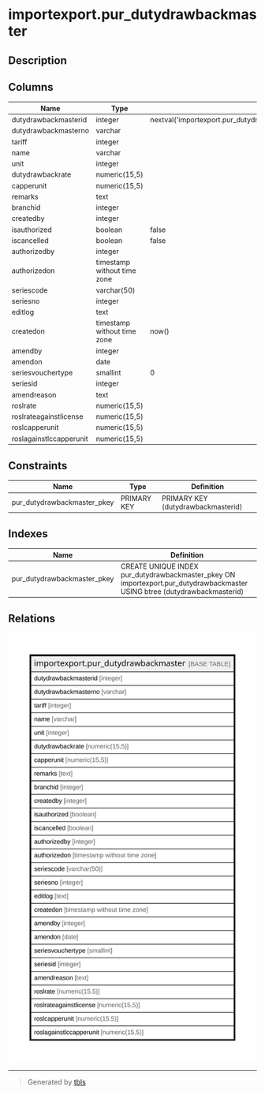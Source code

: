 # importexport.pur_dutydrawbackmaster

## Description

## Columns

| Name | Type | Default | Nullable | Children | Parents | Comment |
| ---- | ---- | ------- | -------- | -------- | ------- | ------- |
| dutydrawbackmasterid | integer | nextval('importexport.pur_dutydrawbackmaster_dutydrawbackmasterid_seq'::regclass) | false |  |  |  |
| dutydrawbackmasterno | varchar |  | true |  |  |  |
| tariff | integer |  | true |  |  |  |
| name | varchar |  | true |  |  |  |
| unit | integer |  | true |  |  |  |
| dutydrawbackrate | numeric(15,5) |  | true |  |  |  |
| capperunit | numeric(15,5) |  | true |  |  |  |
| remarks | text |  | true |  |  |  |
| branchid | integer |  | true |  |  |  |
| createdby | integer |  | false |  |  |  |
| isauthorized | boolean | false | false |  |  |  |
| iscancelled | boolean | false | false |  |  |  |
| authorizedby | integer |  | true |  |  |  |
| authorizedon | timestamp without time zone |  | true |  |  |  |
| seriescode | varchar(50) |  | true |  |  |  |
| seriesno | integer |  | true |  |  |  |
| editlog | text |  | true |  |  |  |
| createdon | timestamp without time zone | now() | true |  |  |  |
| amendby | integer |  | true |  |  |  |
| amendon | date |  | true |  |  |  |
| seriesvouchertype | smallint | 0 | true |  |  |  |
| seriesid | integer |  | true |  |  |  |
| amendreason | text |  | true |  |  |  |
| roslrate | numeric(15,5) |  | true |  |  |  |
| roslrateagainstlicense | numeric(15,5) |  | true |  |  |  |
| roslcapperunit | numeric(15,5) |  | true |  |  |  |
| roslagainstlccapperunit | numeric(15,5) |  | true |  |  |  |

## Constraints

| Name | Type | Definition |
| ---- | ---- | ---------- |
| pur_dutydrawbackmaster_pkey | PRIMARY KEY | PRIMARY KEY (dutydrawbackmasterid) |

## Indexes

| Name | Definition |
| ---- | ---------- |
| pur_dutydrawbackmaster_pkey | CREATE UNIQUE INDEX pur_dutydrawbackmaster_pkey ON importexport.pur_dutydrawbackmaster USING btree (dutydrawbackmasterid) |

## Relations

![er](importexport.pur_dutydrawbackmaster.svg)

---

> Generated by [tbls](https://github.com/k1LoW/tbls)
